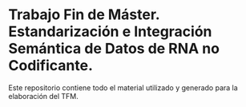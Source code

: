 # Trabajo Fin de Máster. Estandarización e Integración Semántica de Datos de RNA no Codificante.

Este repositorio contiene todo el material utilizado y generado para la elaboración del TFM. 

